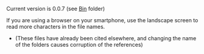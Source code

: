 Current version is 0.0.7 (see [Bin](https://github.com/rtek1000/Datalogger_2039/blob/main/Software/Datalogger_2039%20-%20SharpDevelop/Bin/) folder)


If you are using a browser on your smartphone, use the landscape screen to read more characters in the file names.
- (These files have already been cited elsewhere, and changing the name of the folders causes corruption of the references)

